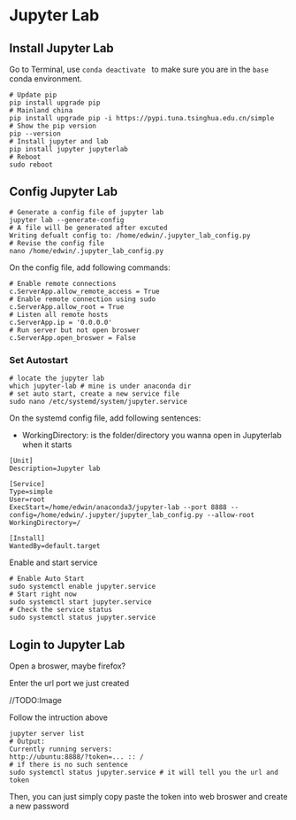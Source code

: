 # Jupyter Lab

## Install Jupyter Lab

Go to Terminal, use `conda deactivate ` to make sure you are in the `base` conda environment.

```shell
# Update pip
pip install upgrade pip
# Mainland china
pip install upgrade pip -i https://pypi.tuna.tsinghua.edu.cn/simple
# Show the pip version
pip --version
# Install jupyter and lab
pip install jupyter jupyterlab
# Reboot
sudo reboot
```

## Config Jupyter Lab

```shell
# Generate a config file of jupyter lab
jupyter lab --generate-config
# A file will be generated after excuted
Writing defualt config to: /home/edwin/.jupyter_lab_config.py
# Revise the config file
nano /home/edwin/.jupyter_lab_config.py
```

On the config file, add following commands:

```text
# Enable remote connections
c.ServerApp.allow_remote_access = True
# Enable remote connection using sudo
c.ServerApp.allow_root = True
# Listen all remote hosts
c.ServerApp.ip = '0.0.0.0'
# Run server but not open broswer
c.ServerApp.open_broswer = False
```

### Set Autostart

```shell
# locate the jupyter lab
which jupyter-lab # mine is under anaconda dir
# set auto start, create a new service file
sudo nano /etc/systemd/system/jupyter.service
```

On the systemd config file, add following sentences:

- WorkingDirectory: is the folder/directory you wanna open in Jupyterlab when it starts

```tet
[Unit]
Description=Jupyter lab

[Service]
Type=simple
User=root
ExecStart=/home/edwin/anaconda3/jupyter-lab --port 8888 --config=/home/edwin/.jupyter/jupyter_lab_config.py --allow-root
WorkingDirectory=/

[Install]
WantedBy=default.target
```

Enable and start service

```shell
# Enable Auto Start
sudo systemctl enable jupyter.service
# Start right now
sudo systemctl start jupyter.service
# Check the service status
sudo systemctl status jupyter.service
```

## Login to Jupyter Lab

Open a broswer, maybe firefox?

Enter the url port we just created

//TODO:Image

Follow the intruction above

```shell
jupyter server list
# Output:
Currently running servers:
http://ubuntu:8888/?token=... :: /
# if there is no such sentence
sudo systemctl status jupyter.service # it will tell you the url and token
```

Then, you can just simply copy paste the token into web broswer and create a new password

